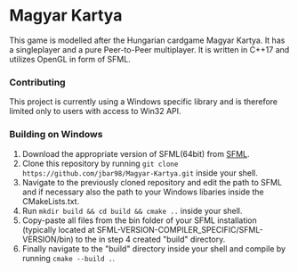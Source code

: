 # Magyar Kartya

This game is modelled after the Hungarian cardgame Magyar Kartya. It has a singleplayer and a pure Peer-to-Peer multiplayer. It is written in C++17 and utilizes OpenGL in form of SFML.


### Contributing
This project is currently using a Windows specific library and is therefore limited only to users with access to Win32 API.

### Building on Windows
1. Download the appropriate version of SFML(64bit) from [SFML](https://www.sfml-dev.org/download/sfml/2.5.1/).
2. Clone this repository by running `git clone https://github.com/jbar98/Magyar-Kartya.git` inside your shell.
3. Navigate to the previously cloned repository and edit the path to SFML and if necessary also the path to your Windows libaries inside the CMakeLists.txt.
4. Run `mkdir build && cd build && cmake ..` inside your shell.
5. Copy-paste all files from the bin folder of your SFML installation (typically located at SFML-VERSION-COMPILER_SPECIFIC/SFML-VERSION/bin) to the 
in step 4 created "build" directory.
6. Finally navigate to the "build" directory inside your shell and compile by running `cmake --build .`.